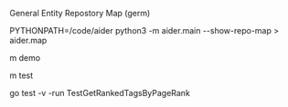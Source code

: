 General Entity Repostory Map (germ)

PYTHONPATH=/code/aider python3 -m aider.main --show-repo-map > aider.map

m demo

m test

go test -v -run TestGetRankedTagsByPageRank
